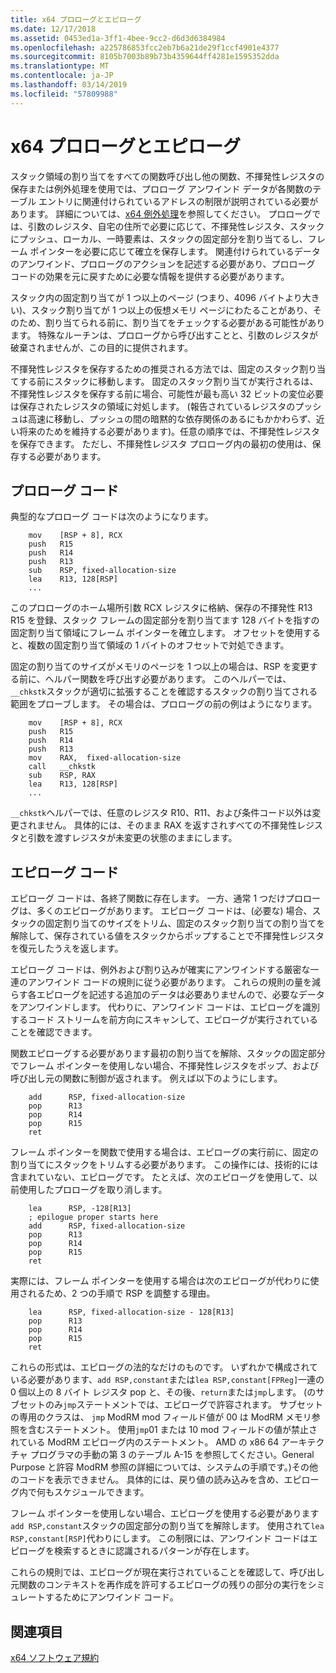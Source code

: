 ```yaml
---
title: x64 プロローグとエピローグ
ms.date: 12/17/2018
ms.assetid: 0453ed1a-3ff1-4bee-9cc2-d6d3d6384984
ms.openlocfilehash: a225786853fcc2eb7b6a21de29f1ccf4901e4377
ms.sourcegitcommit: 8105b7003b89b73b4359644ff4281e1595352dda
ms.translationtype: MT
ms.contentlocale: ja-JP
ms.lasthandoff: 03/14/2019
ms.locfileid: "57809988"
---
```

# <a name="x64-prolog-and-epilog"></a>x64 プロローグとエピローグ

スタック領域の割り当てをすべての関数呼び出し他の関数、不揮発性レジスタの保存または例外処理を使用では、プロローグ アンワインド データが各関数のテーブル エントリに関連付けられているアドレスの制限が説明されている必要があります。 詳細については、[x64 例外処理](../build/exception-handling-x64.md)を参照してください。 プロローグでは、引数のレジスタ、自宅の住所で必要に応じて、不揮発性レジスタ、スタックにプッシュ、ローカル、一時要素は、スタックの固定部分を割り当てるし、フレーム ポインターを必要に応じて確立を保存します。 関連付けられているデータのアンワインド、プロローグのアクションを記述する必要があり、プロローグ コードの効果を元に戻すために必要な情報を提供する必要があります。

スタック内の固定割り当てが 1 つ以上のページ (つまり、4096 バイトより大きい)、スタック割り当てが 1 つ以上の仮想メモリ ページにわたることがあり、そのため、割り当てられる前に、割り当てをチェックする必要がある可能性があります。 特殊なルーチンは、プロローグから呼び出すことと、引数のレジスタが破棄されませんが、この目的に提供されます。

不揮発性レジスタを保存するための推奨される方法では、固定のスタック割り当てする前にスタックに移動します。 固定のスタック割り当てが実行されるは、不揮発性レジスタを保存する前に場合、可能性が最も高い 32 ビットの変位必要は保存されたレジスタの領域に対処します。 (報告されているレジスタのプッシュは高速に移動し、プッシュの間の暗黙的な依存関係のあるにもかかわらず、近い将来のためを維持する必要があります)。任意の順序では、不揮発性レジスタを保存できます。 ただし、不揮発性レジスタ プロローグ内の最初の使用は、保存する必要があります。

## <a name="prolog-code"></a>プロローグ コード

典型的なプロローグ コードは次のようになります。

```MASM
    mov    [RSP + 8], RCX
    push   R15
    push   R14
    push   R13
    sub    RSP, fixed-allocation-size
    lea    R13, 128[RSP]
    ...
```

このプロローグのホーム場所引数 RCX レジスタに格納、保存の不揮発性 R13 R15 を登録、スタック フレームの固定部分を割り当てます 128 バイトを指すの固定割り当て領域にフレーム ポインターを確立します。 オフセットを使用すると、複数の固定割り当て領域の 1 バイトのオフセットで対処できます。

固定の割り当てのサイズがメモリのページを 1 つ以上の場合は、RSP を変更する前に、ヘルパー関数を呼び出す必要があります。 このヘルパーでは、`__chkstk`スタックが適切に拡張することを確認するスタックの割り当てされる範囲をプローブします。 その場合は、プロローグの前の例はようになります。

```MASM
    mov    [RSP + 8], RCX
    push   R15
    push   R14
    push   R13
    mov    RAX,  fixed-allocation-size
    call   __chkstk
    sub    RSP, RAX
    lea    R13, 128[RSP]
    ...
```

`__chkstk`ヘルパーでは、任意のレジスタ R10、R11、および条件コード以外は変更されません。 具体的には、そのまま RAX を返すされすべての不揮発性レジスタと引数を渡すレジスタが未変更の状態のままにします。

## <a name="epilog-code"></a>エピローグ コード

エピローグ コードは、各終了関数に存在します。 一方、通常 1 つだけプロローグは、多くのエピローグがあります。 エピローグ コードは、(必要な) 場合、スタックの固定割り当てのサイズをトリム、固定のスタック割り当ての割り当てを解除して、保存されている値をスタックからポップすることで不揮発性レジスタを復元したうえを返します。

エピローグ コードは、例外および割り込みが確実にアンワインドする厳密な一連のアンワインド コードの規則に従う必要があります。 これらの規則の量を減らす各エピローグを記述する追加のデータは必要ありませんので、必要なデータをアンワインドします。 代わりに、アンワインド コードは、エピローグを識別するコード ストリームを前方向にスキャンして、エピローグが実行されていることを確認できます。

関数エピローグする必要があります最初の割り当てを解除、スタックの固定部分でフレーム ポインターを使用しない場合、不揮発性レジスタをポップ、および呼び出し元の関数に制御が返されます。 例えば以下のようにします。

```MASM
    add      RSP, fixed-allocation-size
    pop      R13
    pop      R14
    pop      R15
    ret
```

フレーム ポインターを関数で使用する場合は、エピローグの実行前に、固定の割り当てにスタックをトリムする必要があります。 この操作には、技術的には含まれていない、エピローグです。 たとえば、次のエピローグを使用して、以前使用したプロローグを取り消します。

```MASM
    lea      RSP, -128[R13]
    ; epilogue proper starts here
    add      RSP, fixed-allocation-size
    pop      R13
    pop      R14
    pop      R15
    ret
```

実際には、フレーム ポインターを使用する場合は次のエピローグが代わりに使用されるため、2 つの手順で RSP を調整する理由。

```MASM
    lea      RSP, fixed-allocation-size - 128[R13]
    pop      R13
    pop      R14
    pop      R15
    ret
```

これらの形式は、エピローグの法的なだけのものです。 いずれかで構成されている必要があります、`add RSP,constant`または`lea RSP,constant[FPReg]`一連の 0 個以上の 8 バイト レジスタ pop と、その後、`return`または`jmp`します。 (のサブセットのみ`jmp`ステートメントでは、エピローグで許容されます。 サブセットの専用のクラスは、 `jmp` ModRM mod フィールド値が 00 は ModRM メモリ参照を含むステートメント。 使用`jmp`01 または 10 mod フィールドの値が禁止されている ModRM エピローグ内のステートメント。 AMD の x86 64 アーキテクチャ プログラマの手動の第 3 のテーブル A-15 を参照してください。General Purpose と許容 ModRM 参照の詳細については、システムの手順です。)その他のコードを表示できません。 具体的には、戻り値の読み込みを含め、エピローグ内で何もスケジュールできます。

フレーム ポインターを使用しない場合、エピローグを使用する必要があります`add RSP,constant`スタックの固定部分の割り当てを解除します。 使用されて`lea RSP,constant[RSP]`代わりにします。 この制限には、アンワインド コードはエピローグを検索するときに認識されるパターンが存在します。

これらの規則では、エピローグが現在実行されていることを確認して、呼び出し元関数のコンテキストを再作成を許可するエピローグの残りの部分の実行をシミュレートするためにアンワインド コード。

## <a name="see-also"></a>関連項目

[x64 ソフトウェア規約](x64-software-conventions.md)

